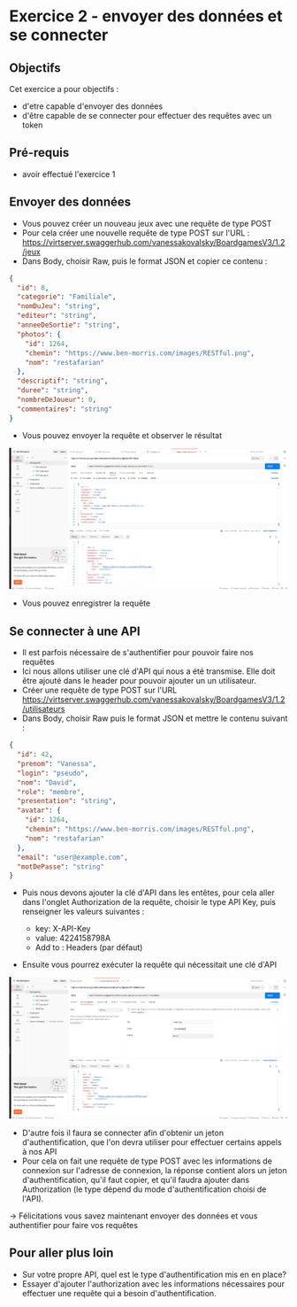 # Exercice 2 - envoyer des données et se connecter 


## Objectifs

Cet exercice a pour objectifs :
- d'etre capable d'envoyer des données
- d'être capable de se connecter pour effectuer des requêtes avec un token

## Pré-requis

- avoir effectué l'exercice 1 

## Envoyer des données


* Vous pouvez créer un nouveau jeux avec une requête de type POST
* Pour cela créer une nouvelle requête de type POST sur l'URL : https://virtserver.swaggerhub.com/vanessakovalsky/BoardgamesV3/1.2/jeux
* Dans Body, choisir Raw, puis le format JSON et copier ce contenu : 
```json
{
  "id": 0,
  "categorie": "Familiale",
  "nomDuJeu": "string",
  "editeur": "string",
  "anneeDeSortie": "string",
  "photos": {
    "id": 1264,
    "chemin": "https://www.ben-morris.com/images/RESTful.png",
    "nom": "restafarian"
  },
  "descriptif": "string",
  "duree": "string",
  "nombreDeJoueur": 0,
  "commentaires": "string"
}
```
* Vous pouvez envoyer la requête et observer le résultat

![](images/exo2/postjeu.png)

* Vous pouvez enregistrer la requête

## Se connecter à une API 

* Il est parfois nécessaire de s'authentifier pour pouvoir faire nos requêtes
* Ici nous allons utiliser une clé d'API qui nous a été transmise. Elle doit être ajouté dans le header pour pouvoir ajouter un un utilisateur.
* Créer une requête de type POST sur l'URL https://virtserver.swaggerhub.com/vanessakovalsky/BoardgamesV3/1.2/utilisateurs
* Dans Body, choisir Raw puis le format JSON et mettre le contenu suivant :
```json
{
  "id": 42,
  "prenom": "Vanessa",
  "login": "pseudo",
  "nom": "David",
  "role": "membre",
  "presentation": "string",
  "avatar": {
    "id": 1264,
    "chemin": "https://www.ben-morris.com/images/RESTful.png",
    "nom": "restafarian"
  },
  "email": "user@example.com",
  "motDePasse": "string"
}
```
* Puis nous devons ajouter la clé d'API dans les entêtes, pour cela aller dans l'onglet Authorization de la requête, choisir le type API Key, puis renseigner les valeurs suivantes :
    * key: X-API-Key
    * value: 4224158798A
    * Add to : Headers (par défaut)

* Ensuite vous pourrez exécuter la requête qui nécessitait une clé d'API

![](images/exo2/authorization_apikey.png)

* D'autre fois il faura se connecter afin d'obtenir un jeton d'authentification, que l'on devra utiliser pour effectuer certains appels à nos API
* Pour cela on fait une requête de type POST avec les informations de connexion sur l'adresse de connexion, la réponse contient alors un jeton d'authentification, qu'il faut copier, et qu'il faudra ajouter dans Authorization (le type dépend du mode d'authentification choisi de l'API). 


-> Félicitations vous savez maintenant envoyer des données et vous authentifier pour faire vos requêtes

## Pour aller plus loin
* Sur votre propre API, quel est le type d'authentification mis en en place?
* Essayer d'ajouter l'authorization avec les informations nécessaires pour effectuer une requête qui a besoin d'authentification.